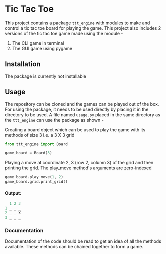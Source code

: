 ﻿# Tic Tac Toe

This project contains a package `ttt_engine` with modules to make and control a tic tac toe board for playing the game.
This project also includes 2 versions of the tic tac toe game made using the module -

1. The CLI game in terminal
2. The GUI game using pygame

## Installation

The package is currently not installable

## Usage

The repository can be cloned and the games can be played out of the box. For using the package, it needs to be used
directly by placing it in the directory to be used.
A file named `usage.py` placed in the same directory as the `ttt_engine` can use the package as shown -

Creating a board object which can be used to play the game with its methods of size 3 i.e. a 3 X 3 grid

```python
from ttt_engine import Board

game_board = Board(3)
```

Playing a move at coordinate 2, 3 (row 2, column 3) of the grid and then printing the grid. The play_move method's
arguments are zero-indexed

```python
game_board.play_move(1, 2)
game_board.grid.print_grid()
```

#### Output:

```python
  1 2 3
1 _ _ _
2 _ _ X
3 _ _ _
```

### Documentation

Documentation of the code should be read to get an idea of all the methods available. These methods can be chained
together to form a game.

